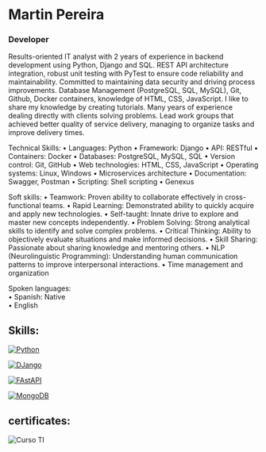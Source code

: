 # Martin Pereira
### Developer 


Results-oriented IT analyst with 2 years of experience in backend development using Python, Django and SQL. REST API architecture integration, robust unit testing with PyTest to ensure code reliability and maintainability. Committed to maintaining data security and driving process improvements.
Database Management (PostgreSQL, SQL, MySQL), Git, Github, Docker containers, knowledge of HTML, CSS, JavaScript.
I like to share my knowledge by creating tutorials.
Many years of experience dealing directly with clients solving problems.
Lead work groups that achieved better quality of service delivery, managing to organize tasks and improve delivery times.

Technical Skills:
• Languages: Python
• Framework: Django
• API: RESTful
• Containers: Docker
• Databases: PostgreSQL, MySQL, SQL
• Version control: Git, GitHub
• Web technologies: HTML, CSS, JavaScript
• Operating systems: Linux, Windows
• Microservices architecture
• Documentation: Swagger, Postman
• Scripting: Shell scripting
• Genexus	

Soft skills:
• Teamwork: Proven ability to collaborate effectively in cross-functional teams.
• Rapid Learning: Demonstrated ability to quickly acquire and apply new technologies.
• Self-taught: Innate drive to explore and master new concepts independently.
• Problem Solving: Strong analytical skills to identify and solve complex problems.
• Critical Thinking: Ability to objectively evaluate situations and make informed decisions.
• Skill Sharing: Passionate about sharing knowledge and mentoring others.
• NLP (Neurolinguistic Programming): Understanding human communication patterns to improve interpersonal interactions.
• Time management and organization

Spoken languages: 			
•	Spanish: Native 		
•	English 



## Skills:


[![Python](https://img.shields.io/badge/Python-yellow?style=for-the-badge&logo=python&logoColor=white&labelColor=101010)]()

[![DJango](https://img.shields.io/badge/Django-999991?style=for-the-fasApi&logo=django&logoColor=green&labelColor=101010)]()


[![FAstAPI](https://img.shields.io/badge/FastAPI-999991?style=for-the-fasApi&logo=fastapi&logoColor=green&labelColor=101010)]()


[![MongoDB](https://img.shields.io/badge/MongoDB-47A248?style=for-the-badge&logo=mongodb&logoColor=white&labelColor=101010)]()


## certificates:

![Curso TI ](https://github.com/MPDevuy/MartinPereira/assets/61568369/3593d475-9c2c-48d0-9f68-f04aaeb67343)




